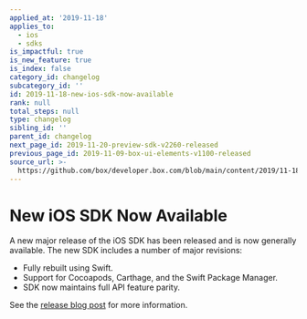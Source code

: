 ```yaml
---
applied_at: '2019-11-18'
applies_to:
  - ios
  - sdks
is_impactful: true
is_new_feature: true
is_index: false
category_id: changelog
subcategory_id: ''
id: 2019-11-18-new-ios-sdk-now-available
rank: null
total_steps: null
type: changelog
sibling_id: ''
parent_id: changelog
next_page_id: 2019-11-20-preview-sdk-v2260-released
previous_page_id: 2019-11-09-box-ui-elements-v1100-released
source_url: >-
  https://github.com/box/developer.box.com/blob/main/content/2019/11-18-new-ios-sdk-now-available.md
---
```

# New iOS SDK Now Available

A new major release of the iOS SDK has been released and is now generally
available. The new SDK includes a number of major revisions:

* Fully rebuilt using Swift.
* Support for Cocoapods, Carthage, and the Swift Package Manager.
* SDK now maintains full API feature parity.

See the [release blog post][ios-sdk-release-blog] for more information.

[ios-sdk-release-blog]: https://medium.com/box-developer-blog/the-new-box-ios-sdk-now-available-baf624b289b4